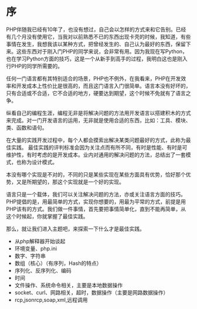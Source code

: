 
# 序

PHP伴随我已经有10年了，也没有想过，自己会以怎样的方式来和它告别。已经有几个月没有使用它，当我对以前熟悉不已的东西出现卡壳的时候，我知道，有些事情在发生，我想我该以某种方式，把曾经发生的、自己认为最好的东西，保留下来。这些东西对于刚入门PHP的同学来说，会非常有用。因为我现在写Python，也在学习Python方面的技巧，这是一个从新手到高手的过程，我明白这也是刚入行PHP的同学所需要的。

任何一门语言都有其特别适合的场景，PHP也不例外，在我看来，PHP在开发效率和开发成本上性价比是很高的，而且这门语言入门很简单。语言本没有好坏的，只有合适或不合适，它不合适的地方，硬要达到期望，这个时候不免就有了语言之争。

纵看自己的编程生涯，编程无非是将解决问题的方法用开发语言以搭建积木的方式来完成。对一门开发语言的运用，无非就是使用合适的东西，比如：工具、模块、类、函数和语句。

在大量的实践开发过程中，每个人都会摸索出解决某类问题最好的方式，此称为最佳实践。
最佳实践的评判标准会因为关注点而有所不同，有时是性能、有时是可维护性，有时考虑的是开发成本。业内对通用的解决问题的方法，总结出了一套模式，也称为设计模式。

本没有哪个实现是不对的，不同的只是某些实现在某些方面具有优势，恰好那个优势，又是所期望的，那这个实现就是一个好的实现。

语言只是一个载体，我们可以关注解决问题的方法，亦或关注语言方面的技巧。PHP提倡的是，用最简单的方式，实现你想要的，用最为平常的方式，前提是用PHP该有的方式。我们做一件事情，首先要把事情简单化，直到不能再简单，从这个时候起，你就掌握了最佳实践。

那么，就让我们进入主题吧，来探索一下什么才是最佳实践。

- 从php解释器开始谈起
- 环境变量、php.ini
- 数字、字符串
- 数组（核心）（有序列，Hash的特点）
- 序列化、反序列化、编码
- 时间
- 文件操作、系统命令相关，主要是本地数据操作
- socket、curl、网路相关，超时，数据操作（主要是网路数据操作）
- rcp,jsonrcp,soap,xml,远程调用
